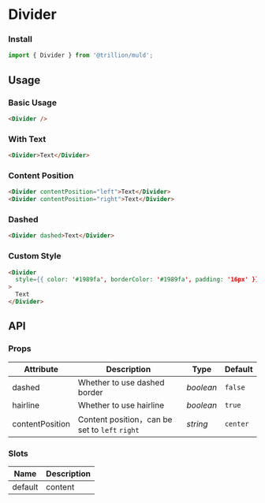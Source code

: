 # Divider

### Install

```js
import { Divider } from '@trillion/muld';
```

## Usage

### Basic Usage

```html
<Divider />
```

### With Text

```html
<Divider>Text</Divider>
```

### Content Position

```html
<Divider contentPosition="left">Text</Divider>
<Divider contentPosition="right">Text</Divider>
```

### Dashed

```html
<Divider dashed>Text</Divider>
```

### Custom Style

```html
<Divider
  style={{ color: '#1989fa', borderColor: '#1989fa', padding: '16px' }}
>
  Text
</Divider>
```

## API

### Props

| Attribute | Description | Type | Default |
| --- | --- | --- | --- |
| dashed | Whether to use dashed border | _boolean_ | `false` |
| hairline | Whether to use hairline | _boolean_ | `true` |
| contentPosition | Content position，can be set to `left` `right` | _string_ | `center` |

### Slots

| Name    | Description |
| ------- | ----------- |
| default | content     |
